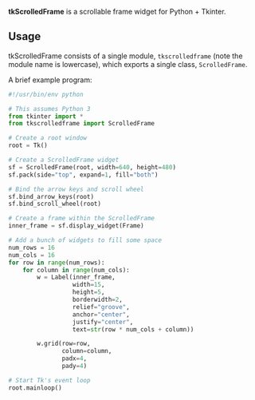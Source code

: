 **tkScrolledFrame** is a scrollable frame widget for Python + Tkinter.

## Usage

tkScrolledFrame consists of a single module, `tkscrolledframe` (note the module name is lowercase), which exports a single class, `ScrolledFrame`.

A brief example program:

```python
#!/usr/bin/env python

# This assumes Python 3
from tkinter import *
from tkscrolledframe import ScrolledFrame

# Create a root window
root = Tk()

# Create a ScrolledFrame widget
sf = ScrolledFrame(root, width=640, height=480)
sf.pack(side="top", expand=1, fill="both")

# Bind the arrow keys and scroll wheel
sf.bind_arrow_keys(root)
sf.bind_scroll_wheel(root)

# Create a frame within the ScrolledFrame
inner_frame = sf.display_widget(Frame)

# Add a bunch of widgets to fill some space
num_rows = 16
num_cols = 16
for row in range(num_rows):
    for column in range(num_cols):
        w = Label(inner_frame,
                  width=15,
                  height=5,
                  borderwidth=2,
                  relief="groove",
                  anchor="center",
                  justify="center",
                  text=str(row * num_cols + column))

        w.grid(row=row,
               column=column,
               padx=4,
               pady=4)

# Start Tk's event loop
root.mainloop()
```

